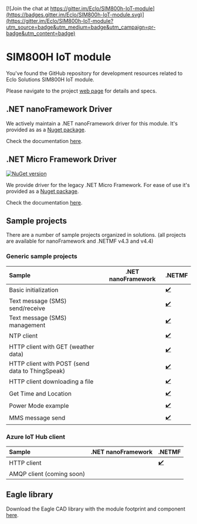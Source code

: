 [![Join the chat at https://gitter.im/Eclo/SIM800h-IoT-module](https://badges.gitter.im/Eclo/SIM800h-IoT-module.svg)](https://gitter.im/Eclo/SIM800h-IoT-module?utm_source=badge&utm_medium=badge&utm_campaign=pr-badge&utm_content=badge)

# SIM800H IoT module

You've found the GitHub repository for development resources related to Eclo Solutions SIM800H IoT module.

Please navigate to the project [web page](http://eclo.github.io/SIM800h-IoT-module) for details and specs.

## .NET nanoFramework Driver

We actively maintain a .NET nanoFramework driver for this module. It's provided as as a [Nuget package](https://www.nuget.org/packages/Eclo.NetMF.SIM800H/).

Check the documentation [here](http://eclo.github.io/SIM800h-IoT-module/netmf-driver-help/).

## .NET Micro Framework Driver

[![NuGet version](https://badge.fury.io/nu/Eclo.NetMF.SIM800H.svg)](https://badge.fury.io/nu/Eclo.NetMF.SIM800H)

We provide driver for the legacy .NET Micro Framework. For ease of use it's provided as a [Nuget package](https://www.nuget.org/packages/Eclo.NetMF.SIM800H/). 

Check the documentation [here](http://eclo.github.io/SIM800h-IoT-module/netmf-driver-help/).

## Sample projects

There are a number of sample projects organized in solutions.
(all projects are available for nanoFramework and .NETMF v4.3 and v4.4)
  
### Generic sample projects

| Sample | .NET nanoFramework | .NETMF |
|:-|---|---|
| Basic initialization |  | [:heavy_check_mark:](https://github.com/Eclo/SIM800h-IoT-module/tree/master/generic-samples/SIM800H.Samples/Initialization_43) |
| Text message (SMS) send/receive |  | [:heavy_check_mark:](https://github.com/Eclo/SIM800h-IoT-module/tree/master/generic-samples/SIM800H.Samples/SMS_Send_Receive_43) |
| Text message (SMS) management |  | [:heavy_check_mark:](https://github.com/Eclo/SIM800h-IoT-module/tree/master/generic-samples/SIM800H.Samples/SMS_List_Messages_43) |
| NTP client |  | [:heavy_check_mark:](https://github.com/Eclo/SIM800h-IoT-module/tree/master/generic-samples/SIM800H.Samples/NTP_43) |
| HTTP client with GET (weather data) |  | [:heavy_check_mark:](https://github.com/Eclo/SIM800h-IoT-module/tree/master/generic-samples/SIM800H.Samples/HTTPRequest_43) |
| HTTP client with POST (send data to ThingSpeak) |  | [:heavy_check_mark:](https://github.com/Eclo/SIM800h-IoT-module/tree/master/generic-samples/SIM800H.Samples/HTTPRequest2_43) |
| HTTP client downloading a file |  | [:heavy_check_mark:](https://github.com/Eclo/SIM800h-IoT-module/tree/master/generic-samples/SIM800H.Samples/HTTPRequest3_43) |
| Get Time and Location |  | [:heavy_check_mark:](https://github.com/Eclo/SIM800h-IoT-module/tree/master/generic-samples/SIM800H.Samples/LocationAndTime_43) |
| Power Mode example |  | [:heavy_check_mark:](https://github.com/Eclo/SIM800h-IoT-module/tree/master/generic-samples/SIM800H.Samples/PowerMode_43) |
| MMS message send |  | [:heavy_check_mark:](https://github.com/Eclo/SIM800h-IoT-module/tree/master/generic-samples/SIM800H.Samples/MMS_43) |

### Azure IoT Hub client

| Sample | .NET nanoFramework | .NETMF |
|:-|---|---|
| HTTP client |  | [:heavy_check_mark:](https://github.com/Eclo/SIM800h-IoT-module/tree/master/Azure-IoT-Hub-samples/HTTP) |
| AMQP client (coming soon) |  |  |

## Eagle library

Download the Eagle CAD library with the module footprint and component [here](https://github.com/Eclo/SIM800h-IoT-module/raw/Eagle_library/eclo_sim800h_module.lbr).
